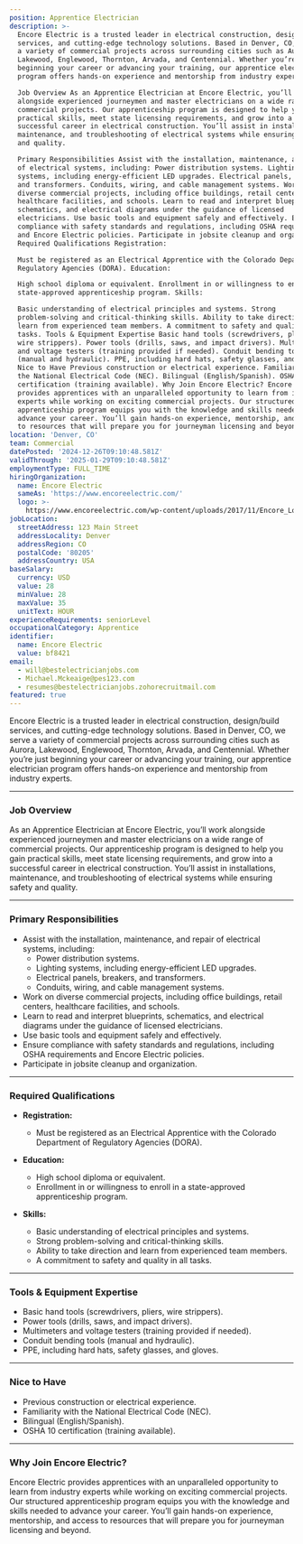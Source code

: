 ```yaml
---
position: Apprentice Electrician
description: >-
  Encore Electric is a trusted leader in electrical construction, design/build
  services, and cutting-edge technology solutions. Based in Denver, CO, we serve
  a variety of commercial projects across surrounding cities such as Aurora,
  Lakewood, Englewood, Thornton, Arvada, and Centennial. Whether you’re just
  beginning your career or advancing your training, our apprentice electrician
  program offers hands-on experience and mentorship from industry experts.

  Job Overview As an Apprentice Electrician at Encore Electric, you’ll work
  alongside experienced journeymen and master electricians on a wide range of
  commercial projects. Our apprenticeship program is designed to help you gain
  practical skills, meet state licensing requirements, and grow into a
  successful career in electrical construction. You’ll assist in installations,
  maintenance, and troubleshooting of electrical systems while ensuring safety
  and quality.

  Primary Responsibilities Assist with the installation, maintenance, and repair
  of electrical systems, including: Power distribution systems. Lighting
  systems, including energy-efficient LED upgrades. Electrical panels, breakers,
  and transformers. Conduits, wiring, and cable management systems. Work on
  diverse commercial projects, including office buildings, retail centers,
  healthcare facilities, and schools. Learn to read and interpret blueprints,
  schematics, and electrical diagrams under the guidance of licensed
  electricians. Use basic tools and equipment safely and effectively. Ensure
  compliance with safety standards and regulations, including OSHA requirements
  and Encore Electric policies. Participate in jobsite cleanup and organization.
  Required Qualifications Registration:

  Must be registered as an Electrical Apprentice with the Colorado Department of
  Regulatory Agencies (DORA). Education:

  High school diploma or equivalent. Enrollment in or willingness to enroll in a
  state-approved apprenticeship program. Skills:

  Basic understanding of electrical principles and systems. Strong
  problem-solving and critical-thinking skills. Ability to take direction and
  learn from experienced team members. A commitment to safety and quality in all
  tasks. Tools & Equipment Expertise Basic hand tools (screwdrivers, pliers,
  wire strippers). Power tools (drills, saws, and impact drivers). Multimeters
  and voltage testers (training provided if needed). Conduit bending tools
  (manual and hydraulic). PPE, including hard hats, safety glasses, and gloves.
  Nice to Have Previous construction or electrical experience. Familiarity with
  the National Electrical Code (NEC). Bilingual (English/Spanish). OSHA 10
  certification (training available). Why Join Encore Electric? Encore Electric
  provides apprentices with an unparalleled opportunity to learn from industry
  experts while working on exciting commercial projects. Our structured
  apprenticeship program equips you with the knowledge and skills needed to
  advance your career. You’ll gain hands-on experience, mentorship, and access
  to resources that will prepare you for journeyman licensing and beyond.
location: 'Denver, CO'
team: Commercial
datePosted: '2024-12-26T09:10:48.581Z'
validThrough: '2025-01-29T09:10:48.581Z'
employmentType: FULL_TIME
hiringOrganization:
  name: Encore Electric
  sameAs: 'https://www.encoreelectric.com/'
  logo: >-
    https://www.encoreelectric.com/wp-content/uploads/2017/11/Encore_Logo_Color_PMS-no-white-box.jpg
jobLocation:
  streetAddress: 123 Main Street
  addressLocality: Denver
  addressRegion: CO
  postalCode: '80205'
  addressCountry: USA
baseSalary:
  currency: USD
  value: 28
  minValue: 28
  maxValue: 35
  unitText: HOUR
experienceRequirements: seniorLevel
occupationalCategory: Apprentice
identifier:
  name: Encore Electric
  value: bf8421
email:
  - will@bestelectricianjobs.com
  - Michael.Mckeaige@pes123.com
  - resumes@bestelectricianjobs.zohorecruitmail.com
featured: true
---
```


Encore Electric is a trusted leader in electrical construction, design/build services, and cutting-edge technology solutions. Based in Denver, CO, we serve a variety of commercial projects across surrounding cities such as Aurora, Lakewood, Englewood, Thornton, Arvada, and Centennial. Whether you’re just beginning your career or advancing your training, our apprentice electrician program offers hands-on experience and mentorship from industry experts.

---

### Job Overview  
As an Apprentice Electrician at Encore Electric, you’ll work alongside experienced journeymen and master electricians on a wide range of commercial projects. Our apprenticeship program is designed to help you gain practical skills, meet state licensing requirements, and grow into a successful career in electrical construction. You’ll assist in installations, maintenance, and troubleshooting of electrical systems while ensuring safety and quality.

---

### Primary Responsibilities  
- Assist with the installation, maintenance, and repair of electrical systems, including:  
  - Power distribution systems.  
  - Lighting systems, including energy-efficient LED upgrades.  
  - Electrical panels, breakers, and transformers.  
  - Conduits, wiring, and cable management systems.  
- Work on diverse commercial projects, including office buildings, retail centers, healthcare facilities, and schools.  
- Learn to read and interpret blueprints, schematics, and electrical diagrams under the guidance of licensed electricians.  
- Use basic tools and equipment safely and effectively.  
- Ensure compliance with safety standards and regulations, including OSHA requirements and Encore Electric policies.  
- Participate in jobsite cleanup and organization.  

---

### Required Qualifications  
- **Registration:**  
  - Must be registered as an Electrical Apprentice with the Colorado Department of Regulatory Agencies (DORA).  
- **Education:**  
  - High school diploma or equivalent.  
  - Enrollment in or willingness to enroll in a state-approved apprenticeship program.  

- **Skills:**  
  - Basic understanding of electrical principles and systems.  
  - Strong problem-solving and critical-thinking skills.  
  - Ability to take direction and learn from experienced team members.  
  - A commitment to safety and quality in all tasks.  

---

### Tools & Equipment Expertise  
- Basic hand tools (screwdrivers, pliers, wire strippers).  
- Power tools (drills, saws, and impact drivers).  
- Multimeters and voltage testers (training provided if needed).  
- Conduit bending tools (manual and hydraulic).  
- PPE, including hard hats, safety glasses, and gloves.  

---

### Nice to Have  
- Previous construction or electrical experience.  
- Familiarity with the National Electrical Code (NEC).  
- Bilingual (English/Spanish).  
- OSHA 10 certification (training available).  

---

### Why Join Encore Electric?  
Encore Electric provides apprentices with an unparalleled opportunity to learn from industry experts while working on exciting commercial projects. Our structured apprenticeship program equips you with the knowledge and skills needed to advance your career. You’ll gain hands-on experience, mentorship, and access to resources that will prepare you for journeyman licensing and beyond.
